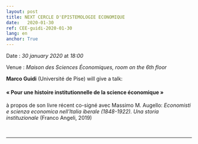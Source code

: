 ```yaml
---
layout: post
title: NEXT CERCLE D'EPISTEMOLOGIE ECONOMIQUE
date:   2020-01-30
ref: CEE-guidi-2020-01-30
lang: en
anchor: True
---
```


<i class="fas fa-table"></i> Date : *30 january 2020* at *18:00*

<i class="fas fa-map-marked"></i> Venue : *Maison des Sciences Économiques, room on the 6th floor*

**Marco Guidi** (Université de Pise) will give a talk:

####  « Pour une histoire institutionnelle de la science  économique »

à propos de son livre récent co-signé avec Massimo M. Augello:  *Economisti e scienza economica nell’Italia iberale (1848-1922). Una storia instituzionale* (Franco Angeli, 2019)


<!--more-->

<br>
<hr />




